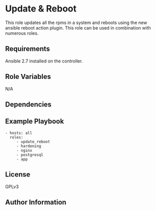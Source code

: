 Update & Reboot
=========

This role updates all the rpms in a system and reboots using the new ansible reboot action plugin. This role can be used in combination with numerous roles.

Requirements
------------

 Ansible 2.7 installed on the controller.

Role Variables
--------------

N/A

Dependencies
------------


Example Playbook
----------------

    - hosts: all
      roles:
         - update_reboot
         - hardening
         - nginx
         - postgresql
         - app

License
-------

GPLv3

Author Information
------------------

